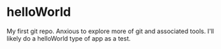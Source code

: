 # helloWorld
My first git repo.
Anxious to explore more of git and associated tools.  I'll likely do a helloWorld type of app as a test.

